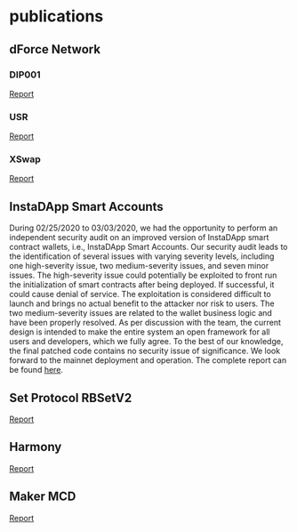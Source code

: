 # publications

## dForce Network

### DIP001
[Report](audit_reports/DIP001_audit_report_2020_03_en_1_0.pdf)

### USR
[Report](audit_reports/USR_audit_report_2020_05_en_1_0.pdf)

### XSwap
[Report](audit_reports/XSwap_audit_report_2020_06_en_1_0.pdf)

## InstaDApp Smart Accounts

During 02/25/2020 to 03/03/2020, we had the opportunity to perform an independent security audit on an improved version of InstaDApp smart contract wallets, i.e., InstaDApp Smart Accounts.
Our security audit leads to the identification of several issues with varying severity levels, including one high-severity issue, two medium-severity issues, and seven minor issues.
The high-severity issue could potentially be exploited to front run the initialization of smart contracts after being deployed.
If successful, it could cause denial of service.
The exploitation is considered difficult to launch and brings no actual benefit to the attacker nor risk to users.
The two medium-severity issues are related to the wallet business logic and have been properly resolved.
As per discussion with the team, the current design is intended to make the entire system an open framework for all users and developers, which we fully agree.
To the best of our knowledge, the final patched code contains no security issue of significance.
We look forward to the mainnet deployment and operation.
The complete report can be found [here](audit_reports/InstaDApp_audit_report_2020_04_en_1_0.pdf).

## Set Protocol RBSetV2

[Report](audit_reports/set_audit_report_2019_28_en_1_0.pdf)

## Harmony

[Report](audit_reports/harmony_audit_report_2019_22_v0.2.pdf)

## Maker MCD

[Report](audit_reports/maker_audit_report_2019_16_en_1_0.pdf)
